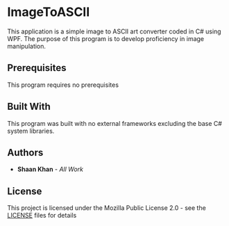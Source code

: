 # ImageToASCII
This application is a simple image to ASCII art converter coded in C# using WPF. The purpose of this program is to develop proficiency in image manipulation.


## Prerequisites
This program requires no prerequisites

## Built With
This program was built with no external frameworks excluding the base C# system libraries.

## Authors
* **Shaan Khan** - *All Work*

## License
This project is licensed under the Mozilla Public License 2.0 - see the [LICENSE](https://github.com/ShaanCoding/ImageToASCII/blob/master/README.md) files for details
